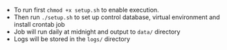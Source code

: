 - To run first `chmod +x setup.sh` to enable execution. 
- Then run `./setup.sh` to set up control database, virtual environment and install crontab job
- Job will run daily at midnight and output to `data/` directory
- Logs will be stored in the `logs/` directory